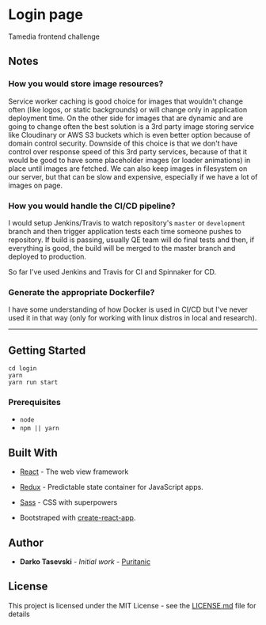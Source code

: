 # Login page

Tamedia frontend challenge

## Notes

### How you would store image resources?

Service worker caching is good choice for images that wouldn't change often (like logos, or static backgrounds) or will change only in application deployment time. On the other side for images that are dynamic and are going to change often the best solution is a 3rd party image storing service like Cloudinary or AWS S3 buckets which is even better option because of domain control security. Downside of this choice is that we don't have control over response speed of this 3rd party services, because of that it would be good to have some placeholder images (or loader animations) in place until images are fetched. We can also keep images in filesystem on our server, but that can be slow and expensive, especially if we have a lot of images on page.

### How you would handle the CI/CD pipeline?

I would setup Jenkins/Travis to watch repository's `master` or `development` branch and then trigger application tests each time someone pushes to repository. If build is passing, usually QE team will do final tests and then, if everything is good, the build will be merged to the master branch and deployed to production.

So far I've used Jenkins and Travis for CI and Spinnaker for CD.

### Generate the appropriate Dockerfile?

I have some understanding of how Docker is used in CI/CD but I've never used it in that way (only for working with linux distros in local and research).

---

## Getting Started

```shell
cd login
yarn
yarn run start
```

### Prerequisites

-   `node`
-   `npm || yarn`

## Built With

-   [React](reactjs.org) - The web view framework
-   [Redux](https://redux.js.org/) - Predictable state container for JavaScript apps.
-   [Sass](https://sass-lang.com/) - CSS with superpowers

-   Bootstraped with [create-react-app](https://github.com/facebook/create-react-app).

## Author

-   **Darko Tasevski** - _Initial work_ - [Puritanic](https://github.com/Puritanic)

## License

This project is licensed under the MIT License - see the [LICENSE.md](LICENSE.md) file for details
